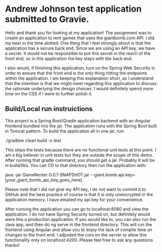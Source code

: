 # Andrew Johnson test application submitted to Gravie.

Hello and thank you for looking at my application! The assignment was to create an application to rent games that uses the giantbomb.com API. 
I did my best in the time alotted. One thing that I feel strongly about is that the application has a secure back end. Since we are using an API key, 
we have a secret. It would not be responsible to put this secret in the reach of the front end, so in this application the key stays with the back end. 

I also would, if finishing this application, turn on the Spring Web Security in order to ensure that the front end is the only thing hitting the endpoints
within the application. I am keeping this explanation short, as I understand that the intention is that we might meet regarding this application to discuss 
the rationale underlying the design choices. I would definitely spend more time on the CSS if I were to further polish it. 

## Build/Local run instruictions
This project is a Spring Boot/Gradle application backend with an Angular frontend bundled into the jar. The application runs with the Spring Boot built in Tomcat pattern.
To build the application all in one jar, run:

./gradlew clean build -x test

This skips the tests because there are no functional unit tests at this point. I am a big believer in unit tests but they are outside the scope of this demo. After running that 
gradle command, you should get a jar. Probably it will be in build/libs. You can CD to that directory then run the application with:

java -jar GameRenter-0.0.1-SNAPSHOT.jar --giant.bomb.api.key=[your_giant_bomb_api_key_goes_here]

Please note that I did not give my API key, I do not want to commit it to GitHub and the best practice of course is that it is only unencrypted in the application memory.
I have emailed my api key for your convenience. 

After running the application you can go to localhost:8080 and view the application. I do not have Spring Security turned on, but definitely
would were this a production application. If you would like to, you can also run the Java app, and then do ng serve in the frontend directory. This will run the 
frontend using Angular and allow you to enjoy the lack of compile time on changes to the front end. I adjusted the cors on the server to allow this functionality
only on localhost:4200. Please feel free to ask any questions thanks!

